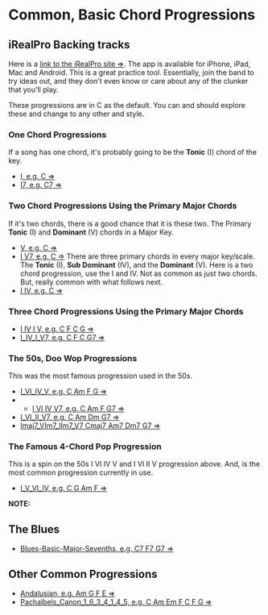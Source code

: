 # Common, Basic Chord Progressions

## iRealPro Backing tracks

Here is a [link to the iRealPro site ⇒](https://www.irealpro.com/). The app is  available for iPhone, iPad, Mac and Android. This is a great practice tool. Essentially, join the band to try ideas out, and they don't even know or care about any of the clunker that you'll play.

These progressions are in C as the default. You can and should explore these and change to any other and style.

### One Chord Progressions
If a song has one chord, it's probably going to be the **Tonic** (I) chord of the key.

- [I, e.g. C ⇒](https://csp.nyc3.digitaloceanspaces.com/students/iRealPro/progressions/I.html)
- [I7, e.g. C7 ⇒](https://csp.nyc3.digitaloceanspaces.com/students/iRealPro/progressions/I7.html)

### Two Chord Progressions Using the Primary Major Chords
If it's two chords, there is a good chance that it is these two. The Primary **Tonic** (I) and **Dominant** (V) chords in a Major Key.
- [V, e.g. C ⇒](https://csp.nyc3.digitaloceanspaces.com/students/iRealPro/progressions/I_V.html)
- [I V7, e.g. C ⇒](https://csp.nyc3.digitaloceanspaces.com/students/iRealPro/progressions/I_V7.html)
There are three primary chords in every major key/scale. The **Tonic** (I), **Sub Dominant** (IV), and the **Dominant** (V). Here is a two chord progression, use the I and IV. Not as common as just two chords. But, really common with what follows next.
- [I IV, e.g. C ⇒](https://csp.nyc3.digitaloceanspaces.com/students/iRealPro/progressions/I_IV.html)

### Three Chord Progressions Using the Primary Major Chords
- [I IV I V, e.g. C F C G ⇒](https://csp.nyc3.digitaloceanspaces.com/students/iRealPro/progressions/I_IV_I_V.html)
- [I_IV_I_V7, e.g. C F C G7 ⇒](https://csp.nyc3.digitaloceanspaces.com/students/iRealPro/progressions/I_IV_I_V7.html)

### The 50s, Doo Wop Progressions
This was the most famous progression used in the 50s.
- [I_VI_IV_V, e.g. C Am F G ⇒](https://csp.nyc3.digitaloceanspaces.com/students/iRealPro/progressions/I_VI_IV_V.html)
- - [I VI IV V7, e.g. C Am F G7 ⇒](https://csp.nyc3.digitaloceanspaces.com/students/iRealPro/progressions/I_VI_IV_V7.html)
- [I_VI_II_V7, e.g. C Am Dm G7 ⇒](https://csp.nyc3.digitaloceanspaces.com/students/iRealPro/progressions/I_VI_II_V7.html)
- [Imaj7_VIm7_IIm7_V7 Cmaj7 Am7 Dm7 G7 ⇒](https://csp.nyc3.digitaloceanspaces.com/students/iRealPro/progressions/Imaj7_VIm7_IIm7_V7.html)

### The Famous 4-Chord Pop Progression

This is a spin on the 50s I VI IV V and I VI II V progression above. And, is the most common progression currently in use.
- [I_V_VI_IV, e.g. C G Am F ⇒](https://csp.nyc3.digitaloceanspaces.com/students/iRealPro/progressions/I_V_VI_IV.html)

**NOTE:**
## The Blues
- [Blues-Basic-Major-Sevenths, e.g. C7 F7 G7 ⇒](https://csp.nyc3.digitaloceanspaces.com/students/iRealPro/progressions/Blues-Basic-Major-Sevenths.html)

## Other Common Progressions
- [Andalusian, e.g. Am G F E ⇒](https://csp.nyc3.digitaloceanspaces.com/students/iRealPro/progressions/Andalusian.html)
- [Pachalbels_Canon_1_6_3_4_1_4_5, e.g. C Am Em F C F G ⇒](https://csp.nyc3.digitaloceanspaces.com/students/iRealPro/progressions/Pachalbels_Canon_1_6_3_4_1_4_5.html)






